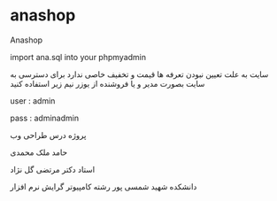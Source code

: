 # anashop
Anashop

import ana.sql into your phpmyadmin


سایت به علت تعیین نبودن تعرفه ها قیمت و تخفیف خاصی ندارد
برای دسترسی به سایت بصورت مدیر و یا فروشنده از یوزر نیم زیر استفاده کنید

user : admin

pass : adminadmin

پروژه درس طراحی وب

حامد ملک محمدی

استاد دکتر مرتضی گل نژاد

دانشکده شهید شمسی پور
رشته کامپیوتر گرایش نرم افزار
